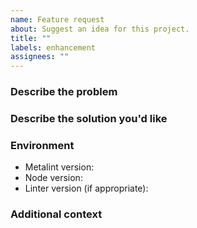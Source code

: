 ```yaml
---
name: Feature request
about: Suggest an idea for this project.
title: ""
labels: enhancement
assignees: ""
---
```


### Describe the problem

<!-- A clear and concise description of what the problem is. Ex. I'm always
     frustrated when [...] -->

### Describe the solution you'd like

<!-- A clear and concise description of what you want to happen. -->

### Environment

- Metalint version<!-- e.g. 0.15.0 -->:
- Node version<!-- e.g. v20.10.0 -->:
- Linter version (if appropriate)<!-- e.g. eslint 8.56.0 -->:

### Additional context

<!-- Add any other context about the feature request here. -->
